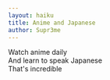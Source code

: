 ```yaml
---
layout: haiku
title: Anime and Japanese
author: Supr3me
---
```


Watch anime daily<br>
And learn to speak Japanese<br>
That's incredible<br>